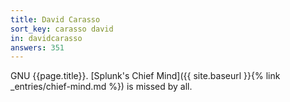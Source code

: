 ```yaml
---
title: David Carasso
sort_key: carasso david
in: davidcarasso
answers: 351
---
```

GNU {{page.title}}. [Splunk's Chief Mind]({{ site.baseurl }}{% link _entries/chief-mind.md %}) is missed by all.

